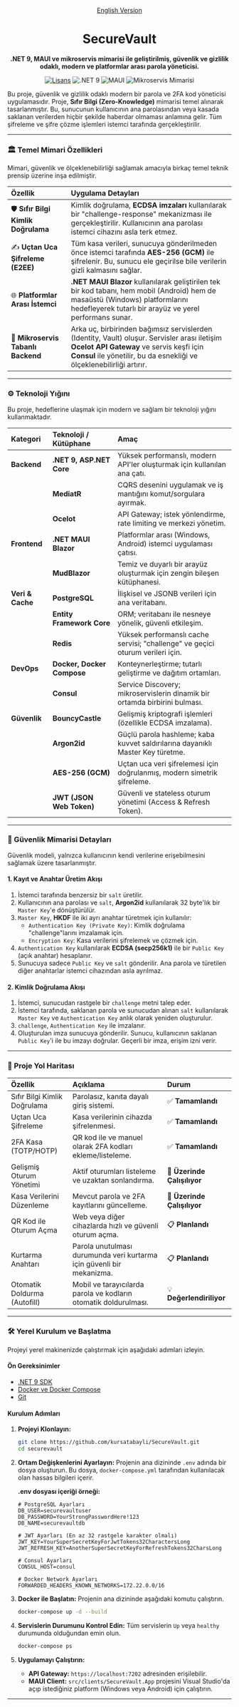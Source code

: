 <div align="center">
  <p>
    <a href="README.md">English Version</a>
  </p>
</div>

<div align="center">

  <!-- Proje Logosu -->
  <!-- <img src="docs/logo.png" alt="SecureVault Logo" width="150"/> -->
  
  <h1 style="border-bottom: none;">SecureVault</h1>
  
  **.NET 9, MAUI ve mikroservis mimarisi ile geliştirilmiş, güvenlik ve gizlilik odaklı, modern ve platformlar arası parola yöneticisi.**

</div>

<p align="center">
  <a href="https://github.com/kursatabayli/securevault/blob/develop/LICENSE"><img src="https://img.shields.io/github/license/kursatabayli/securevault?style=for-the-badge&color=blue" alt="Lisans"></a>
  <img src="https://img.shields.io/badge/.NET-9-512BD4?style=for-the-badge&logo=dotnet" alt=".NET 9">
  <img src="https://img.shields.io/badge/MAUI-Multi--Platform-5C2D91?style=for-the-badge&logo=c-sharp" alt="MAUI">
  <img src="https://img.shields.io/badge/Architecture-Microservices-orange?style=for-the-badge" alt="Mikroservis Mimarisi">
</p>

Bu proje, güvenlik ve gizlilik odaklı modern bir parola ve 2FA kod yöneticisi uygulamasıdır. Proje, **Sıfır Bilgi (Zero-Knowledge)** mimarisi temel alınarak tasarlanmıştır. Bu, sunucunun kullanıcının ana parolasından veya kasada saklanan verilerden hiçbir şekilde haberdar olmaması anlamına gelir. Tüm şifreleme ve şifre çözme işlemleri istemci tarafında gerçekleştirilir.

---

### 🏛️ Temel Mimari Özellikleri

Mimari, güvenlik ve ölçeklenebilirliği sağlamak amacıyla birkaç temel teknik prensip üzerine inşa edilmiştir.

| Özellik | Uygulama Detayları |
| :--- | :--- |
| 🛡️ **Sıfır Bilgi Kimlik Doğrulama** | Kimlik doğrulama, **ECDSA imzaları** kullanılarak bir "challenge-response" mekanizması ile gerçekleştirilir. Kullanıcının ana parolası istemci cihazını asla terk etmez. |
| ✍️ **Uçtan Uca Şifreleme (E2EE)** | Tüm kasa verileri, sunucuya gönderilmeden önce istemci tarafında **AES-256 (GCM)** ile şifrelenir. Bu, sunucu ele geçirilse bile verilerin gizli kalmasını sağlar. |
| 🌐 **Platformlar Arası İstemci** | **.NET MAUI Blazor** kullanılarak geliştirilen tek bir kod tabanı, hem mobil (Android) hem de masaüstü (Windows) platformlarını hedefleyerek tutarlı bir arayüz ve yerel performans sunar. |
| 🧩 **Mikroservis Tabanlı Backend** | Arka uç, birbirinden bağımsız servislerden (Identity, Vault) oluşur. Servisler arası iletişim **Ocelot API Gateway** ve servis keşfi için **Consul** ile yönetilir, bu da esnekliği ve ölçeklenebilirliği artırır. |

---

### ⚙️ Teknoloji Yığını

Bu proje, hedeflerine ulaşmak için modern ve sağlam bir teknoloji yığını kullanmaktadır.

| Kategori | Teknoloji / Kütüphane | Amaç |
| :--- | :--- | :--- |
| **Backend** | **.NET 9, ASP.NET Core** | Yüksek performanslı, modern API'ler oluşturmak için kullanılan ana çatı. |
| | **MediatR** | CQRS desenini uygulamak ve iş mantığını komut/sorgulara ayırmak. |
| | **Ocelot** | API Gateway; istek yönlendirme, rate limiting ve merkezi yönetim. |
| **Frontend**| **.NET MAUI Blazor** | Platformlar arası (Windows, Android) istemci uygulaması çatısı. |
| | **MudBlazor** | Temiz ve duyarlı bir arayüz oluşturmak için zengin bileşen kütüphanesi. |
| **Veri & Cache**| **PostgreSQL** | İlişkisel ve JSONB verileri için ana veritabanı. |
| | **Entity Framework Core** | ORM; veritabanı ile nesneye yönelik, güvenli etkileşim. |
| | **Redis** | Yüksek performanslı cache servisi; "challenge" ve geçici oturum verileri için. |
| **DevOps** | **Docker, Docker Compose** | Konteynerleştirme; tutarlı geliştirme ve dağıtım ortamları. |
| | **Consul** | Service Discovery; mikroservislerin dinamik bir ortamda birbirini bulması. |
| **Güvenlik** | **BouncyCastle** | Gelişmiş kriptografi işlemleri (özellikle ECDSA imzalama). |
| | **Argon2id** | Güçlü parola hashleme; kaba kuvvet saldırılarına dayanıklı Master Key türetme. |
| | **AES-256 (GCM)** | Uçtan uca veri şifrelemesi için doğrulanmış, modern simetrik şifreleme. |
| | **JWT (JSON Web Token)** | Güvenli ve stateless oturum yönetimi (Access & Refresh Token). |

---

### 🔐 Güvenlik Mimarisi Detayları

Güvenlik modeli, yalnızca kullanıcının kendi verilerine erişebilmesini sağlamak üzere tasarlanmıştır.

#### 1. Kayıt ve Anahtar Üretim Akışı
1.  İstemci tarafında benzersiz bir `salt` üretilir.
2.  Kullanıcının ana parolası ve `salt`, **Argon2id** kullanılarak 32 byte'lık bir `Master Key`'e dönüştürülür.
3.  `Master Key`, **HKDF** ile iki ayrı anahtar türetmek için kullanılır:
    * `Authentication Key (Private Key)`: Kimlik doğrulama "challenge"larını imzalamak için.
    * `Encryption Key`: Kasa verilerini şifrelemek ve çözmek için.
4.  `Authentication Key` kullanılarak **ECDSA (secp256k1)** ile bir `Public Key` (açık anahtar) hesaplanır.
5.  Sunucuya sadece `Public Key` ve `salt` gönderilir. Ana parola ve türetilen diğer anahtarlar istemci cihazından asla ayrılmaz.

#### 2. Kimlik Doğrulama Akışı
1.  İstemci, sunucudan rastgele bir `challenge` metni talep eder.
2.  İstemci tarafında, saklanan parola ve sunucudan alınan `salt` kullanılarak `Master Key` ve `Authentication Key` anlık olarak yeniden oluşturulur.
3.  `challenge`, `Authentication Key` ile imzalanır.
4.  Oluşturulan imza sunucuya gönderilir. Sunucu, kullanıcının saklanan `Public Key`'i ile bu imzayı doğrular. Geçerli bir imza, erişim izni verir.

---

### 🚀 Proje Yol Haritası

| Özellik | Açıklama | Durum |
| :--- | :--- | :--- |
| Sıfır Bilgi Kimlik Doğrulama | Parolasız, kanıta dayalı giriş sistemi. | ✅ **Tamamlandı** |
| Uçtan Uca Şifreleme | Kasa verilerinin cihazda şifrelenmesi. | ✅ **Tamamlandı** |
| 2FA Kasa (TOTP/HOTP) | QR kod ile ve manuel olarak 2FA kodları ekleme/listeleme. | ✅ **Tamamlandı** |
| Gelişmiş Oturum Yönetimi | Aktif oturumları listeleme ve uzaktan sonlandırma. | 🚧 **Üzerinde Çalışılıyor** |
| Kasa Verilerini Düzenleme | Mevcut parola ve 2FA kayıtlarını güncelleme. | 🚧 **Üzerinde Çalışılıyor** |
| QR Kod ile Oturum Açma | Web veya diğer cihazlarda hızlı ve güvenli oturum açma. | 📋 **Planlandı** |
| Kurtarma Anahtarı | Parola unutulması durumunda veri kurtarma için güvenli bir mekanizma. | 📋 **Planlandı** |
| Otomatik Doldurma (Autofill) | Mobil ve tarayıcılarda parola ve kodların otomatik doldurulması. | 💡 **Değerlendiriliyor** |

---

### 🛠️ Yerel Kurulum ve Başlatma

Projeyi yerel makinenizde çalıştırmak için aşağıdaki adımları izleyin.

#### Ön Gereksinimler
* [.NET 9 SDK](https://dotnet.microsoft.com/download/dotnet/9.0)
* [Docker ve Docker Compose](https://www.docker.com/products/docker-desktop/)
* [Git](https://git-scm.com/)

#### Kurulum Adımları
1.  **Projeyi Klonlayın:**
    ```bash
    git clone https://github.com/kursatabayli/SecureVault.git
    cd securevault
    ```

2.  **Ortam Değişkenlerini Ayarlayın:**
    Projenin ana dizininde `.env` adında bir dosya oluşturun. Bu dosya, `docker-compose.yml` tarafından kullanılacak olan hassas bilgileri içerir.

    **.env dosyası içeriği örneği:**
    ```env
    # PostgreSQL Ayarları
    DB_USER=securevaultuser
    DB_PASSWORD=YourStrongPasswordHere!123
    DB_NAME=securevaultdb

    # JWT Ayarları (En az 32 rastgele karakter olmalı)
    JWT_KEY=YourSuperSecretKeyForJwtTokens32CharactersLong
    JWT_REFRESH_KEY=AnotherSuperSecretKeyForRefreshTokens32CharsLong

    # Consul Ayarları
    CONSUL_HOST=consul

    # Docker Network Ayarları
    FORWARDED_HEADERS_KNOWN_NETWORKS=172.22.0.0/16
    ```

3.  **Docker ile Başlatın:**
    Projenin ana dizininde aşağıdaki komutu çalıştırın.
    ```bash
    docker-compose up -d --build
    ```

4.  **Servislerin Durumunu Kontrol Edin:**
    Tüm servislerin `Up` veya `healthy` durumunda olduğundan emin olun.
    ```bash
    docker-compose ps
    ```

5.  **Uygulamayı Çalıştırın:**
    * **API Gateway:** `https://localhost:7202` adresinden erişilebilir.
    * **MAUI Client:** `src/clients/SecureVault.App` projesini Visual Studio'da açıp istediğiniz platform (Windows veya Android) için çalıştırın.

---
